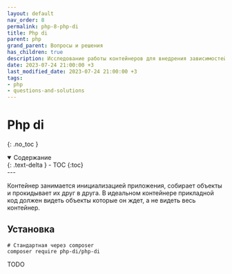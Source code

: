 ```yaml
---
layout: default
nav_order: 8
permalink: php-8-php-di
title: Php di
parent: php
grand_parent: Вопросы и решения
has_children: true
description: Исследование работы контейнеров для внедрения зависимостей на примере php-di
date: 2023-07-24 21:00:00 +3
last_modified_date: 2023-07-24 21:00:00 +3
tags:
- php
- questions-and-solutions
---
```


# Php di
{: .no_toc }

<details open markdown="block">
  <summary>
    Содержание
  </summary>
  {: .text-delta }
- TOC
{:toc}
</details>
---

Контейнер занимается инициализацией приложения, собирает объекты и прокидывает их друг в друга.
В идеальном контейнере прикладной код должен видеть объекты которые он ждет, а не видеть весь контейнер.

## Установка

````shell
# Стандартная через composer
composer require php-di/php-di
````

TODO